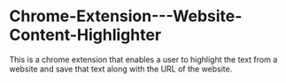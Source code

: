 # Chrome-Extension---Website-Content-Highlighter
This is a chrome extension that enables a user to highlight the text from a website and save that text along with the URL of the website.
